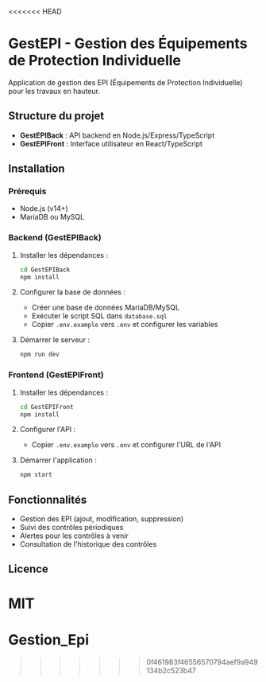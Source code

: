 <<<<<<< HEAD
# GestEPI - Gestion des Équipements de Protection Individuelle

Application de gestion des EPI (Équipements de Protection Individuelle) pour les travaux en hauteur.

## Structure du projet

- **GestEPIBack** : API backend en Node.js/Express/TypeScript
- **GestEPIFront** : Interface utilisateur en React/TypeScript

## Installation

### Prérequis

- Node.js (v14+)
- MariaDB ou MySQL

### Backend (GestEPIBack)

1. Installer les dépendances :
   ```bash
   cd GestEPIBack
   npm install
   ```

2. Configurer la base de données :
   - Créer une base de données MariaDB/MySQL
   - Exécuter le script SQL dans `database.sql`
   - Copier `.env.example` vers `.env` et configurer les variables

3. Démarrer le serveur :
   ```bash
   npm run dev
   ```

### Frontend (GestEPIFront)

1. Installer les dépendances :
   ```bash
   cd GestEPIFront
   npm install
   ```

2. Configurer l'API :
   - Copier `.env.example` vers `.env` et configurer l'URL de l'API

3. Démarrer l'application :
   ```bash
   npm start
   ```

## Fonctionnalités

- Gestion des EPI (ajout, modification, suppression)
- Suivi des contrôles périodiques
- Alertes pour les contrôles à venir
- Consultation de l'historique des contrôles

## Licence

MIT 
=======
# Gestion_Epi
>>>>>>> 0f461983f46556570794aef9a949134b2c523b47
